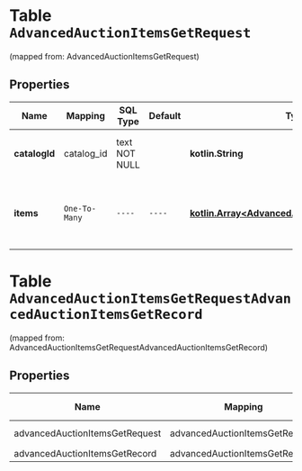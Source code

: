 
# Table `AdvancedAuctionItemsGetRequest`
(mapped from: AdvancedAuctionItemsGetRequest)

## Properties
Name | Mapping | SQL Type | Default | Type | Description | Notes
---- | ------- | -------- | ------- | ---- | ----------- | -----
**catalogId** | catalog_id | text NOT NULL |  | **kotlin.String** | Catalog id pertaining to the retail item | 
**items** | `One-To-Many` | `----` | `----`  | [**kotlin.Array&lt;AdvancedAuctionItemsGetRecord&gt;**](AdvancedAuctionItemsGetRecord.md) | A list of retail catalog items to fetch bid options for | 



# **Table `AdvancedAuctionItemsGetRequestAdvancedAuctionItemsGetRecord`**
(mapped from: AdvancedAuctionItemsGetRequestAdvancedAuctionItemsGetRecord)

## Properties
Name | Mapping | SQL Type | Default | Type | Description | Notes
---- | ------- | -------- | ------- | ---- | ----------- | -----
advancedAuctionItemsGetRequest | advancedAuctionItemsGetRequest | long | | kotlin.Long | Primary Key | *one*
advancedAuctionItemsGetRecord | advancedAuctionItemsGetRecord | long | | kotlin.Long | Foreign Key | *many*



